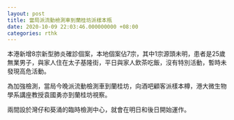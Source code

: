 ```yaml
---
layout: post
title: 當局派流動檢測車到蘭桂坊派樣本瓶　
date: 2020-10-09 22:03:46.000000000 +08:00
categories: rthk
---
```


本港新增8宗新型肺炎確診個案，本地個案佔7宗，其中1宗源頭未明，患者是25歲無業男子，與家人住在太子基隆街，平日與家人飲茶吃飯，沒有特別活動，暫時未發現高危活動。

為加強檢測，當局今晚派流動檢測車到蘭桂坊，向酒吧顧客派樣本樽，港大微生物學系講座教授袁國勇亦到蘭桂坊視察。

兩間設於灣仔和葵涌的臨時檢測中心，就會在明日和後日開始運作。
